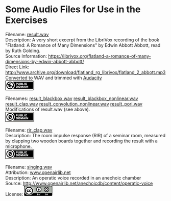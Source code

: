 Some Audio Files for Use in the Exercises
=========================================

Filename: [result.wav](result.wav)  
Description: A very short excerpt from the LibriVox recording of the book
  "Flatland: A Romance of Many Dimensions" by Edwin Abbott Abbott,
  read by Ruth Golding.  
Source Information: https://librivox.org/flatland-a-romance-of-many-dimensions-by-edwin-abbott-abbott/  
Direct Link: http://www.archive.org/download/flatland_rg_librivox/flatland_2_abbott.mp3  
Converted to WAV and trimmed with [Audacity][]  
![Public Domain](publicdomain.png)

Filenames:
[result_blackbox.wav](result_blackbox.wav)
[result_blackbox_nonlinear.wav](result_blackbox_nonlinear.wav)
[result_clap.wav](result_clap.wav)
[result_convolution_nonlinear.wav](result_convolution_nonlinear.wav)
[result_pori.wav](result_pori.wav)  
Modifications of result.wav (see above).  
[![CC0 1.0 Public Domain Dedication](cc-zero.png)][CC0 1.0]

Filename: [rir_clap.wav](rir_clap.wav)  
Description: The room impulse response (RIR) of a seminar room, measured by
  clapping two wooden boards together and recording the result with a
  microphone.  
[![CC0 1.0 Public Domain Dedication](cc-zero.png)][CC0 1.0]

Filename: [singing.wav](singing.wav)  
Attribution: www.openairlib.net  
Description: An operatic voice recorded in an anechoic chamber  
Source: http://www.openairlib.net/anechoicdb/content/operatic-voice  
License: [![Creative Commons Attribution-ShareAlike](by-sa.png)][CC BY-SA 3.0]

[Audacity]: http://audacityteam.org/
[CC0 1.0]: http://creativecommons.org/publicdomain/zero/1.0/
[CC BY-SA 3.0]: http://creativecommons.org/licenses/by-sa/3.0/
